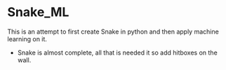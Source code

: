 # Snake_ML
This is an attempt to first create Snake in python and then apply machine learning on it.

- Snake is almost complete, all that is needed it so add hitboxes on the wall.
